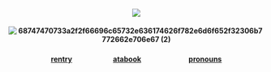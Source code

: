 <p align="center">

<h4 align="center">

![](https://komarev.com/ghpvc/?username=antlerqueen&color=22150c&label=ㅤ✶ㅤ)

</h4> 
<h4 align="center">

![68747470733a2f2f66696c65732e636174626f782e6d6f652f32306b7772662e706e67 (2)](https://github.com/user-attachments/assets/2f283c42-a83d-4330-aac1-b330117c774f)

</h4>
<h4 align="center">
  
[rentry](https://rentry.co/antlerqueen)ㅤㅤㅤ ㅤㅤㅤ[atabook](https://antlerqueen.atabook.org/)ㅤㅤㅤㅤ ㅤㅤㅤ[pronouns](https://pronouns.cc/@antlerqueen)

</h4> 
</p>
